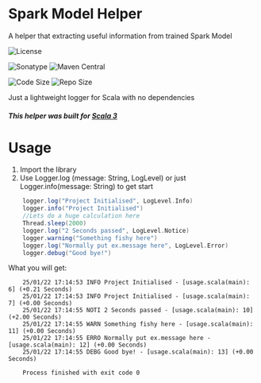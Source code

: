 # Spark Model Helper

A helper that extracting useful information from trained Spark Model

![License](https://img.shields.io/github/license/RaistlinTAO/ScalaLogger)

![Sonatype](https://img.shields.io/nexus/s/io.github.raistlintao/logger_3?server=https%3A%2F%2Fs01.oss.sonatype.org%2F)
![Maven Central](https://img.shields.io/maven-central/v/io.github.raistlintao/logger_3.svg)

![Code Size](https://img.shields.io/github/languages/code-size/raistlintao/ScalaLogger)
![Repo Size](https://img.shields.io/github/repo-size/RaistlinTAO/ScalaLogger)

Just a lightweight logger for Scala with no dependencies


##### This helper was built for [Scala 3](https://www.scala-lang.org)

# Usage

1. Import the library
2. Use Logger.log (message: String, LogLevel) or just Logger.info(message: String) to get start

```scala
    logger.log("Project Initialised", LogLevel.Info)
    logger.info("Project Initialised")
    //Lets do a huge calculation here
    Thread.sleep(2000)
    logger.log("2 Seconds passed", LogLevel.Notice)
    logger.warning("Something fishy here")
    logger.log("Normally put ex.message here", LogLevel.Error)
    logger.debug("Good bye!")
```

What you will get:
```shell
    25/01/22 17:14:53 INFO Project Initialised - [usage.scala(main): 6] (+0.21 Seconds)
    25/01/22 17:14:53 INFO Project Initialised - [usage.scala(main): 7] (+0.00 Seconds)
    25/01/22 17:14:55 NOTI 2 Seconds passed - [usage.scala(main): 10] (+2.00 Seconds)
    25/01/22 17:14:55 WARN Something fishy here - [usage.scala(main): 11] (+0.00 Seconds)
    25/01/22 17:14:55 ERRO Normally put ex.message here - [usage.scala(main): 12] (+0.00 Seconds)
    25/01/22 17:14:55 DEBG Good bye! - [usage.scala(main): 13] (+0.00 Seconds)
    
    Process finished with exit code 0
```